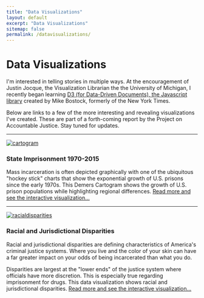 ```yaml
---
title: "Data Visualizations"
layout: default
excerpt: "Data Visualizations"
sitemap: false
permalink: /datavisualizations/
---
```


# Data Visualizations

I'm interested in telling stories in multiple ways. At the encouragement of Justin Jocque, the Visualization Librarian the the University of Michigan, I recently began learning [D3 (for Data-Driven Documents), the Javascript library](https://d3js.org/) created by Mike Bostock, formerly of the New York Times.

Below are links to a few of the more interesting and revealing visualizations I've created. These are part of a forth-coming report by the Project on Accountable Justice. Stay tuned for updates.

<hr class="section-heading-spacer">
   <div markdown="0"  class="container">
               <div class="row">
                   <div class="col-lg-5 col-sm-push-5  col-sm-5">
                     <div class="clearfix"></div>
                       <a href="{{ site.url }}{{ site.baseurl }}/cartogram">
                             <img  class="img-responsive" src="{{ site.url }}{{ site.baseurl }}/images/picpic/Gallery/cartogram.jpg" alt="cartogram">
                       </a>
                   </div>
                   <div class="col-lg-5 col-sm-pull-5  col-sm-5">
                     <div class="clearfix"></div>
                       <h3 class="section-heading">State Imprisonment 1970-2015</h3>
                       <p>Mass incarceration is often depicted graphically with one of the ubiquitous "hockey stick" charts that show the exponential growth of U.S. prisons since the early 1970s. This Demers Cartogram shows the growth of U.S. prison populations while highlighting regional differences. <a href="{{ site.url }}{{ site.baseurl }}/cartogram"> Read more and see the interactive visualization...</a></p>
                   </div>
               </div>
           </div>

<hr class="section-heading-spacer">
 <div markdown="0"  class="container">
               <div class="row">
                   <div class="col-lg-5 col-sm-push-5  col-sm-5">
                     <div class="clearfix"></div>
                       <a href="{{ site.url }}{{ site.baseurl }}/racialdisparities">
                             <img  class="img-responsive" src="{{ site.url }}{{ site.baseurl }}/images/picpic/Gallery/racialdisparities.jpg" alt="racialdisparities"> </a>
                   </div>
                   <div class="col-lg-5 col-sm-pull-5  col-sm-5">
                     <div class="clearfix"></div>
                       <h3 class="section-heading">Racial and Jurisdictional Disparities</h3>
                        <p>Racial and jurisdictional disparities are defining characteristics of America's criminal justice systems. Where you live and the color of your skin can have a far greater impact on your odds of being incarcerated than what you do.</p>
                        <p>Disparities are largest at the "lower ends" of the justice system where officials have more discretion. This is especially true regarding imprisonment for drugs. This data visualization shows racial and jurisdictional disparities. <a href="{{ site.url }}{{ site.baseurl }}/racialdisparities"> Read more and see the interactive visualization...</a></p>
                   </div>
               </div>
           </div>

